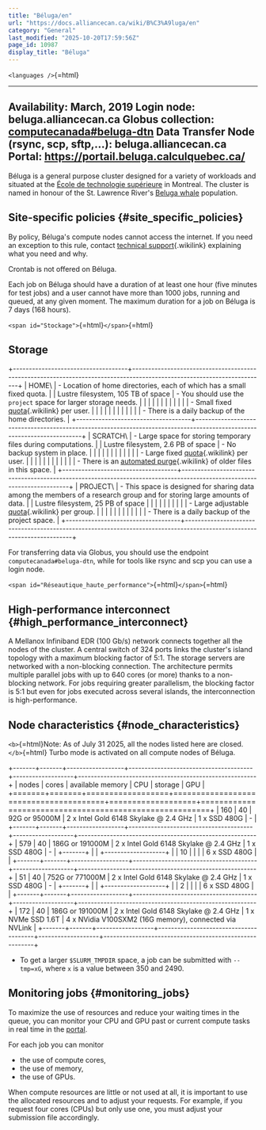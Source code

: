 ```yaml
---
title: "Béluga/en"
url: "https://docs.alliancecan.ca/wiki/B%C3%A9luga/en"
category: "General"
last_modified: "2025-10-20T17:59:56Z"
page_id: 10987
display_title: "Béluga"
---
```


`<languages />`{=html}

  ---------------------------------------------------------------------------------------------------------------------------------------
  Availability: March, 2019
  Login node: **beluga.alliancecan.ca**
  Globus collection: **[computecanada#beluga-dtn](https://app.globus.org/file-manager?origin_id=278b9bfe-24da-11e9-9fa2-0a06afd4a22e)**
  Data Transfer Node (rsync, scp, sftp,\...): **beluga.alliancecan.ca**
  Portal: <https://portail.beluga.calculquebec.ca/>
  ---------------------------------------------------------------------------------------------------------------------------------------

Béluga is a general purpose cluster designed for a variety of workloads and situated at the [École de technologie supérieure](http://www.etsmtl.ca/) in Montreal. The cluster is named in honour of the St. Lawrence River\'s [Beluga whale](https://en.wikipedia.org/wiki/Beluga_whale) population.

## Site-specific policies {#site_specific_policies}

By policy, Béluga\'s compute nodes cannot access the internet. If you need an exception to this rule, contact [technical support](https://docs.alliancecan.ca/Technical_support "technical support"){.wikilink} explaining what you need and why.

Crontab is not offered on Béluga.

Each job on Béluga should have a duration of at least one hour (five minutes for test jobs) and a user cannot have more than 1000 jobs, running and queued, at any given moment. The maximum duration for a job on Béluga is 7 days (168 hours).

`<span id="Stockage">`{=html}`</span>`{=html}

## Storage

+------------------------------------+------------------------------------------------------------------------------------------------------------------------+
| HOME\                              | - Location of home directories, each of which has a small fixed quota.                                                 |
| Lustre filesystem, 105 TB of space | - You should use the `project` space for larger storage needs.                                                         |
|                                    |                                                                                                                        |
|                                    | <!-- -->                                                                                                               |
|                                    |                                                                                                                        |
|                                    | - Small fixed [quota](https://docs.alliancecan.ca/Storage_and_file_management#Filesystem_quotas_and_policies "quota"){.wikilink} per user.         |
|                                    |                                                                                                                        |
|                                    | <!-- -->                                                                                                               |
|                                    |                                                                                                                        |
|                                    | - There is a daily backup of the home directories.                                                                     |
+------------------------------------+------------------------------------------------------------------------------------------------------------------------+
| SCRATCH\                           | - Large space for storing temporary files during computations.                                                         |
| Lustre filesystem, 2.6 PB of space | - No backup system in place.                                                                                           |
|                                    |                                                                                                                        |
|                                    | <!-- -->                                                                                                               |
|                                    |                                                                                                                        |
|                                    | - Large fixed [quota](https://docs.alliancecan.ca/Storage_and_file_management#Filesystem_quotas_and_policies "quota"){.wikilink} per user.         |
|                                    |                                                                                                                        |
|                                    | <!-- -->                                                                                                               |
|                                    |                                                                                                                        |
|                                    | - There is an [ automated purge](https://docs.alliancecan.ca/Scratch_purging_policy " automated purge"){.wikilink} of older files in this space.   |
+------------------------------------+------------------------------------------------------------------------------------------------------------------------+
| PROJECT\                           | - This space is designed for sharing data among the members of a research group and for storing large amounts of data. |
| Lustre filesystem, 25 PB of space  |                                                                                                                        |
|                                    | <!-- -->                                                                                                               |
|                                    |                                                                                                                        |
|                                    | - Large adjustable [quota](https://docs.alliancecan.ca/Storage_and_file_management#Filesystem_quotas_and_policies "quota"){.wikilink} per group.   |
|                                    |                                                                                                                        |
|                                    | <!-- -->                                                                                                               |
|                                    |                                                                                                                        |
|                                    | - There is a daily backup of the project space.                                                                        |
+------------------------------------+------------------------------------------------------------------------------------------------------------------------+

For transferring data via Globus, you should use the endpoint `computecanada#beluga-dtn`, while for tools like rsync and scp you can use a login node.

`<span id="Réseautique_haute_performance">`{=html}`</span>`{=html}

## High-performance interconnect {#high_performance_interconnect}

A Mellanox Infiniband EDR (100 Gb/s) network connects together all the nodes of the cluster. A central switch of 324 ports links the cluster\'s island topology with a maximum blocking factor of 5:1. The storage servers are networked with a non-blocking connection. The architecture permits multiple parallel jobs with up to 640 cores (or more) thanks to a non-blocking network. For jobs requiring greater parallelism, the blocking factor is 5:1 but even for jobs executed across several islands, the interconnection is high-performance.

## Node characteristics {#node_characteristics}

`<b>`{=html}Note: As of July 31 2025, all the nodes listed here are closed.\
`</b>`{=html} Turbo mode is activated on all compute nodes of Béluga.

+-------+-------+------------------+---------------------------------------+-------------------+--------------------------------------------------------+
| nodes | cores | available memory | CPU                                   | storage           | GPU                                                    |
+=======+=======+==================+=======================================+===================+========================================================+
| 160   | 40    | 92G or 95000M    | 2 x Intel Gold 6148 Skylake @ 2.4 GHz | 1 x SSD 480G      | \-                                                     |
+-------+-------+------------------+---------------------------------------+-------------------+--------------------------------------------------------+
| 579   | 40    | 186G or 191000M  | 2 x Intel Gold 6148 Skylake @ 2.4 GHz | 1 x SSD 480G      | \-                                                     |
+-------+       |                  |                                       +-------------------+                                                        |
| 10    |       |                  |                                       | 6 x SSD 480G      |                                                        |
+-------+-------+------------------+---------------------------------------+-------------------+--------------------------------------------------------+
| 51    | 40    | 752G or 771000M  | 2 x Intel Gold 6148 Skylake @ 2.4 GHz | 1 x SSD 480G      | \-                                                     |
+-------+       |                  |                                       +-------------------+                                                        |
| 2     |       |                  |                                       | 6 x SSD 480G      |                                                        |
+-------+-------+------------------+---------------------------------------+-------------------+--------------------------------------------------------+
| 172   | 40    | 186G or 191000M  | 2 x Intel Gold 6148 Skylake @ 2.4 GHz | 1 x NVMe SSD 1.6T | 4 x NVidia V100SXM2 (16G memory), connected via NVLink |
+-------+-------+------------------+---------------------------------------+-------------------+--------------------------------------------------------+

- To get a larger `$SLURM_TMPDIR` space, a job can be submitted with `--tmp=xG`, where `x` is a value between 350 and 2490.

## Monitoring jobs {#monitoring_jobs}

To maximize the use of resources and reduce your waiting times in the queue, you can monitor your CPU and GPU past or current compute tasks in real time in the [portal](https://portail.beluga.calculquebec.ca/).

For each job you can monitor

- the use of compute cores,
- the use of memory,
- the use of GPUs.

When compute resources are little or not used at all, it is important to use the allocated resources and to adjust your requests. For example, if you request four cores (CPUs) but only use one, you must adjust your submission file accordingly.

